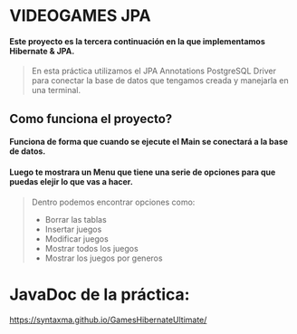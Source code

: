 # VIDEOGAMES JPA

#### Este proyecto es la tercera continuación en la que implementamos Hibernate & JPA.

> En esta práctica utilizamos el JPA Annotations PostgreSQL Driver para conectar la base de datos que tengamos creada y manejarla en una terminal.

## Como funciona el proyecto?

#### Funciona de forma que cuando se ejecute el Main se conectará a la base de datos.

#### Luego te mostrara un Menu que tiene una serie de opciones para que puedas elejir lo que vas a hacer.
>
> Dentro podemos encontrar opciones como:
>
> - Borrar las tablas
> - Insertar juegos
> - Modificar juegos
> - Mostrar todos los juegos
> - Mostrar los juegos por generos

# JavaDoc de la práctica:

https://syntaxma.github.io/GamesHibernateUltimate/
